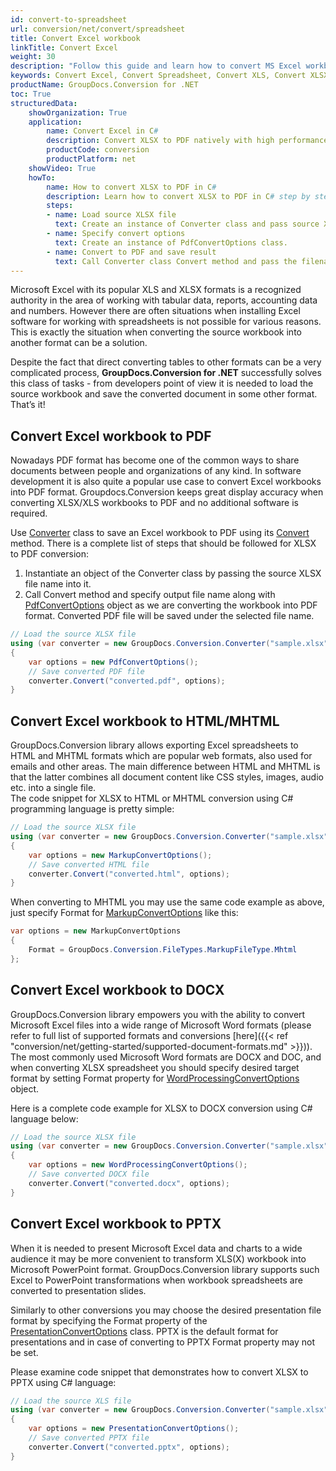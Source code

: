 ```yaml
---
id: convert-to-spreadsheet
url: conversion/net/convert/spreadsheet
title: Convert Excel workbook
linkTitle: Convert Excel
weight: 30
description: "Follow this guide and learn how to convert MS Excel workbooks - XLSX, XLS, XLSB using C# language and GroupDocs.Conversion for .NET."
keywords: Convert Excel, Convert Spreadsheet, Convert XLS, Convert XLSX
productName: GroupDocs.Conversion for .NET
toc: True
structuredData:
    showOrganization: True
    application:    
        name: Convert Excel in C#    
        description: Convert XLSX to PDF natively with high performance using C# language and GroupDocs.Conversion for .NET APIs
        productCode: conversion
        productPlatform: net 
    showVideo: True
    howTo:
        name: How to convert XLSX to PDF in C# 
        description: Learn how to convert XLSX to PDF in C# step by step
        steps:
        - name: Load source XLSX file 
          text: Create an instance of Converter class and pass source XLSX file path as a constructor parameter. You may specify absolute or relative file path as per your requirements. 
        - name: Specify convert options 
          text: Create an instance of PdfConvertOptions class.
        - name: Convert to PDF and save result 
          text: Call Converter class Convert method and pass the filename for the converted PDF file and the PdfConvertOptions object from the previous step as parameters.
---
```


Microsoft Excel with its popular XLS and XLSX formats is a recognized authority in the area of working with tabular data, reports, accounting data and numbers. However there are often situations when installing Excel software for working with spreadsheets is not possible for various reasons. This is exactly the situation when converting the source workbook into another format can be a solution.  

Despite the fact that direct converting tables to other formats can be a very complicated process, **GroupDocs.Conversion for .NET** successfully solves this class of tasks - from developers point of view it is needed to load the source workbook and save the converted document in some other format. That’s it!

## Convert Excel workbook to PDF

Nowadays PDF format has become one of the common ways to share documents between people and organizations of any kind. In software development it is also quite a popular use case to convert Excel workbooks into PDF format. Groupdocs.Conversion keeps great display accuracy when converting XLSX/XLS workbooks to PDF and no additional software is required.  

Use [Converter](https://reference.groupdocs.com/conversion/net/groupdocs.conversion/converter) class to save an Excel workbook to PDF using its [Convert](https://reference.groupdocs.com/conversion/net/groupdocs.conversion/converter/convert/#convert_16) method. There is a complete list of steps that should be followed for XLSX to PDF conversion:  

1. Instantiate an object of the Converter class by passing the source XLSX file name into it.
2. Call Convert method and specify output file name along with [PdfConvertOptions](https://reference.groupdocs.com/conversion/net/groupdocs.conversion.options.convert/pdfconvertoptions) object as we are converting the workbook into PDF format. Converted PDF file will be saved under the selected file name.  

```csharp
// Load the source XLSX file
using (var converter = new GroupDocs.Conversion.Converter("sample.xlsx"))
{
    var options = new PdfConvertOptions();
    // Save converted PDF file
    converter.Convert("converted.pdf", options);
}
```

## Convert Excel workbook to HTML/MHTML

GroupDocs.Conversion library allows exporting Excel spreadsheets to HTML and MHTML formats which are popular web formats, also used for emails and other areas.
The main difference between HTML and MHTML is that the latter combines all document content like CSS styles, images, audio etc. into a single file.  
The code snippet for XLSX to HTML or MHTML conversion using C# programming language is pretty simple:  

```csharp
// Load the source XLSX file
using (var converter = new GroupDocs.Conversion.Converter("sample.xlsx"))
{
    var options = new MarkupConvertOptions();
    // Save converted HTML file
    converter.Convert("converted.html", options);
}
```

When converting to MHTML you may use the same code example as above, just specify Format for [MarkupConvertOptions](https://reference.groupdocs.com/conversion/net/groupdocs.conversion.options.convert/markupconvertoptions) like this:  

```csharp
var options = new MarkupConvertOptions
{  
    Format = GroupDocs.Conversion.FileTypes.MarkupFileType.Mhtml
};
```

## Convert Excel workbook to DOCX

GroupDocs.Conversion library empowers you with the ability to convert Microsoft Excel files into a wide range of Microsoft Word formats (please refer to full list of supported formats and conversions [here]({{< ref "conversion/net/getting-started/supported-document-formats.md" >}})). The most commonly used Microsoft Word formats are DOCX and DOC, and when converting XLSX spreadsheet you should specify desired target format by setting Format property for [WordProcessingConvertOptions](https://reference.groupdocs.com/conversion/net/groupdocs.conversion.options.convert/wordprocessingconvertoptions) object.  

Here is a complete code example for XLSX to DOCX conversion using C# language below:

```csharp
// Load the source XLSX file
using (var converter = new GroupDocs.Conversion.Converter("sample.xlsx"))
{
    var options = new WordProcessingConvertOptions();
    // Save converted DOCX file
    converter.Convert("converted.docx", options);
}
```

## Convert Excel workbook to PPTX

When it is needed to present Microsoft Excel data and charts to a wide audience it may be more convenient to transform XLS(X) workbook into Microsoft PowerPoint format. GroupDocs.Conversion library supports such Excel to PowerPoint transformations when workbook spreadsheets are converted to presentation slides.  

Similarly to other conversions you may choose the desired presentation file format by specifying the Format property of the [PresentationConvertOptions](https://reference.groupdocs.com/conversion/net/groupdocs.conversion.options.convert/presentationconvertoptions) class. PPTX is the default format for presentations and in case of converting to PPTX Format property may not be set.  

Please examine code snippet that demonstrates how to convert XLSX to PPTX using C# language:  

```csharp
// Load the source XLS file
using (var converter = new GroupDocs.Conversion.Converter("sample.xlsx"))
{
    var options = new PresentationConvertOptions();
    // Save converted PPTX file
    converter.Convert("converted.pptx", options);
}
```
